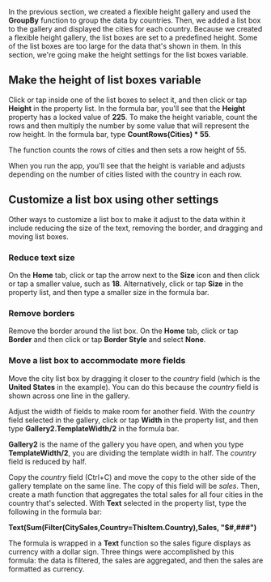 <properties
   pageTitle="Customize the height of list boxes in a gallery | Microsoft PowerApps"
   description="Make the height of list boxes in a gallery variable using a function"
   services=""
   suite="powerapps"
   documentationCenter="na"
   authors="v-subohe"
   manager="anneta"
   editor=""
   tags=""/>

<tags
   ms.service="powerapps"
   ms.devlang="na"
   ms.topic="get-started-article"
   ms.tgt_pltfrm="na"
   ms.workload="na"
   ms.date="06/05/2017"
   ms.author="v-subohe"/>

In the previous section, we created a flexible height gallery and used the **GroupBy** function to group the data by countries. Then, we added a list box to the gallery and displayed the cities for each country. Because we created a flexible height gallery, the list boxes are set to a predefined height. Some of the list boxes are too large for the data that's shown in them. In this section, we're going make the height settings for the list boxes variable.

## Make the height of list boxes variable
Click or tap inside one of the list boxes to select it, and then click or tap **Height** in the property list. In the formula bar, you'll see that the **Height** property has a locked value of **225**. To make the height variable, count the rows and then multiply the number by some value that will represent the row height. In the formula bar, type **CountRows(Cities) * 55**.

The function counts the rows of cities and then sets a row height of 55.

When you run the app, you'll see that the height is variable and adjusts depending on the number of cities listed with the country in each row.

## Customize a list box using other settings
Other ways to customize a list box to make it adjust to the data within it include reducing the size of the text, removing the border, and dragging and moving list boxes. <!-- I'm not sure if it should be 'fields' or another term here. Ditto for all the references to 'field' in this section.-->

### Reduce text size
On the **Home** tab, click or tap the arrow next to the **Size** icon and then click or tap a smaller value, such as **18**. Alternatively, click or tap **Size** in the property list, and then type a smaller size in the formula bar.

### Remove borders
Remove the border around the list box. On the **Home** tab, click or tap **Border** and then click or tap **Border Style** and select **None**.

### Move a list box to accommodate more fields
Move the city list box by dragging it closer to the *country* field (which is the **United States** in the example). You can do this because the *country* field is shown across one line in the gallery.

Adjust the width of fields to make room for another field. With the *country* field selected in the gallery, click or tap **Width** in the property list, and then type **Gallery2.TemplateWidth/2** in the formula bar.
<!-- add a screenshot of the formula here? -->

**Gallery2** is the name of the gallery you have open, and when you type **TemplateWidth/2**, you are dividing the template width in half. The *country* field is reduced by half.

Copy the *country* field (Ctrl+C) and move the copy to the other side of the gallery template on the same line. The copy of this field will be *sales*. <!-- note that the item selected in the property list automatically changes to Text when the copy is moved)--> Then, create a math function that aggregates the total sales for all four cities in the country that's selected.
With **Text** selected in the property list, type the following in the formula bar:

**Text(Sum(Filter(CitySales,Country=ThisItem.Country),Sales, "$#,###")**

The formula is wrapped in a **Text** function so the sales figure displays as currency with a dollar sign. Three things were accomplished by this formula: the data is filtered, the sales are aggregated, and then the sales are formatted as currency.
<!-- add a screenshot showing the final result here -->
